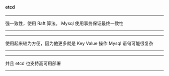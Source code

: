 #### etcd
***
强一致性，使用 Raft 算法。
Mysql 使用事务保证最终一致性
***
***
使用起来较为方便，因为他更多就是 Key Value 操作
Mysql 语句可能很复杂
***
***
并且 etcd 也支持高可用部署
***